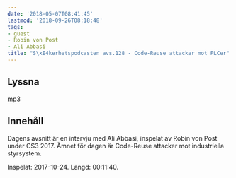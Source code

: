 ```yaml
---
date: '2018-05-07T08:41:45'
lastmod: '2018-09-26T08:18:48'
tags:
- guest
- Robin von Post
- Ali Abbasi
title: "S\xE4kerhetspodcasten avs.128 - Code-Reuse attacker mot PLCer"
---
```

## Lyssna

[mp3](http://traffic.libsyn.com/sakerhetspodcasten/RVPintro_-_cs3sthlm_Ali_Abbasi_Configurable_Code-Reuse_Attacks_Mitigation_for_COTS_Programmable_Logic_Controller_Binaries_mixdown.mp3)

## Innehåll

Dagens avsnitt är en intervju med Ali Abbasi, inspelat av Robin von Post under CS3
2017. Ämnet för dagen är Code-Reuse attacker mot industriella styrsystem.

Inspelat: 2017-10-24. Längd: 00:11:40.

